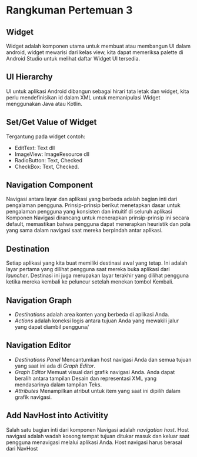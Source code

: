 # Rangkuman Pertemuan 3

## Widget
Widget adalah komponen utama untuk membuat atau membangun UI dalam android, widget mewarisi dari kelas view, kita dapat memeriksa palette di Android Studio untuk melihat daftar Widget UI tersedia.

## UI Hierarchy
UI untuk aplikasi Android dibangun sebagai hirari tata letak dan widget, kita perlu mendefinisikan id dalam XML untuk memanipulasi Widget menggunakan Java atau Kotlin.

## Set/Get Value of Widget
Tergantung pada widget
contoh:
- EditText: Text dll 
- ImageView: ImageResource dll
- RadioButton: Text, Checked
- CheckBox: Text, Checked.

## Navigation Component
Navigasi antara layar dan aplikasi yang berbeda adalah bagian inti dari pengalaman pengguna. Prinsip-prinsip berikut menetapkan dasar untuk pengalaman pengguna yang konsisten dan intuitif di seluruh aplikasi Komponen Navigasi dirancang untuk menerapkan prinsip-prinsip ini secara default, memastikan bahwa pengguna dapat menerapkan heuristik dan pola yang sama dalam navigasi saat mereka berpindah antar aplikasi. 

## Destination
Setiap aplikasi yang kita buat memiliki destinasi awal yang tetap. Ini adalah layar pertama yang dilihat pengguna saat mereka buka aplikasi dari _launcher_. Destinasi ini juga merupakan layar terakhir yang dilihat pengguna ketika mereka kembali ke peluncur setelah menekan tombol Kembali.

## Navigation Graph
- _Destinations_ adalah area konten yang berbeda di aplikasi Anda.
- _Actions_ adalah koneksi logis antara tujuan Anda yang mewakili jalur yang dapat diambil pengguna/

## Navigation Editor
- _Destinations Panel_ Mencantumkan host navigasi Anda dan semua tujuan yang saat ini ada di _Graph Editor_.
- _Graph Editor_ Memuat visual dari grafik navigasi Anda. Anda dapat beralih antara tampilan Desain dan representasi XML yang mendasarinya dalam tampilan Teks.
- _Attributes_ Menampilkan atribut untuk item yang saat ini dipilih dalam grafik navigasi.

## Add NavHost into Activitity
Salah satu bagian inti dari komponen Navigasi adalah _navigation host_. Host navigasi adalah wadah kosong tempat tujuan ditukar masuk dan keluar saat pengguna menavigasi melalui aplikasi Anda. Host navigasi harus berasal dari NavHost
